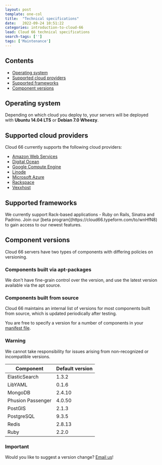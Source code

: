 ```yaml
---
layout: post
template: one-col
title:  "Technical specifications"
date:   2022-09-24 10:51:22
categories: introduction-to-cloud-66
lead: Cloud 66 technical specifications
search-tags: ['']
tags: ['Maintenance']
---
```


<h2>Contents</h2>
<ul class="page-toc">
    <li>
        <a href="#os">Operating system</a>
    </li>
    <li>
        <a href="#clouds">Supported cloud providers</a>
    </li>
    <li>
        <a href="#frameworks">Supported frameworks</a>
    </li>
    <li>
        <a href="#versions">Component versions</a>
    </li>
</ul>

<h2 id="os">Operating system</h2>
Depending on which cloud you deploy to, your servers will be deployed with <b>Ubuntu 14.04 LTS</b> or <b>Debian 7.0 Wheezy</b>.

<h2 id="clouds">Supported cloud providers</h2>
Cloud 66 currently supports the following cloud providers:

<ul class="list">
    <li><a href="/deployment/amazon-web-services-cloud" target="_blank">Amazon Web Services</a></li>
    <li><a href="/deployment/digitalocean-cloud" target="_blank">Digital Ocean</a></li>
    <li><a href="/deployment/google-compute-engine-cloud" target="_blank">Google Compute Engine</a></li>
    <li><a href="/deployment/linode-cloud" target="_blank">Linode</a></li>
    <li><a href="/deployment/microsoft-azure-cloud" target="_blank">Microsoft Azure</a></li>
    <li><a href="/deployment/rackspace-cloud" target="_blank">Rackspace</a></li>
    <li><a href="/deployment/vexxhost-cloud" target="_blank">Vexxhost</a></li>    
</ul>

<h2 id="frameworks">Supported frameworks</h2>
We currently support Rack-based applications - Ruby on Rails, Sinatra and Padrino. Join our [beta program](https://cloud66.typeform.com/to/wnHfN8) to gain access to our newest features.

<h2 id="versions">Component versions</h2>
Cloud 66 servers have two types of components with differing policies on versioning.

<h3 id="apt">Components built via apt-packages</h3>
We don't have fine-grain control over the version, and use the latest version available via the apt source.

<h3 id="source">Components built from source</h3>
Cloud 66 maintains an internal list of versions for most components built from source, which is updated periodically after testing.

You are free to specify a version for a number of components in your [manifest file](/building-your-stack/manifest-files).

<div class="notice notice-warning">
    <h3>Warning</h3>
    <p>We cannot take responsibility for issues arising from non-recognized or incompatible versions.</p>
</div>

<table class='table table-bordered table-striped table-small'>
    <thead>
        <tr>
            <th align="center">Component</th>
            <th align="center">Default version</th>
        </tr>
    </thead>
    <tbody>
        <tr>
            <td>ElasticSearch</td>
            <td>1.3.2</td>
        </tr>
        <tr>
            <td>LibYAML</td>
            <td>0.1.6</td>
        </tr>
        <tr>
            <td>MongoDB</td>
            <td>2.4.10</td>
        </tr>
        <tr>
            <td>Phusion Passenger</td>
            <td>4.0.50</td>
        </tr>
        <tr>
            <td>PostGIS</td>
            <td>2.1.3</td>
        </tr>
        <tr>
            <td>PostgreSQL</td>
            <td>9.3.5</td>
        </tr>
        <tr>
            <td>Redis</td>
            <td>2.8.13</td>
        </tr>
        <tr>
            <td>Ruby</td>
            <td>2.2.0</td>
        </tr>
    </tbody>
</table>

<div class="notice">
    <h3>Important</h3>
    <p>Would you like to suggest a version change? <a href="mailto:support@cloud66.com?subject=Version update">Email us</a>!</p>
</div>